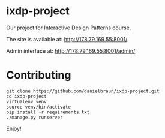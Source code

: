 ixdp-project
============

Our project for Interactive Design Patterns course.

The site is available at:
	http://178.79.169.55:8001/

Admin interface at:
	http://178.79.169.55:8001/admin/

Contributing
============
    git clone https://github.com/danielbraun/ixdp-project.git
    cd ixdp-project
    virtualenv venv
    source venv/bin/activate
    pip install -r requirements.txt
    ./manage.py runserver

Enjoy!
